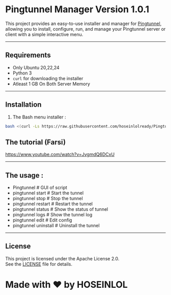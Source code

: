 # Pingtunnel Manager Version 1.0.1

This project provides an easy-to-use installer and manager for [Pingtunnel](https://github.com/esrrhs/pingtunnel), allowing you to install, configure, run, and manage your Pingtunnel server or client with a simple interactive menu.

---

## Requirements

- Only Ubuntu 20,22,24
- Python 3
- `curl` for downloading the installer
- Atleast 1 GB On Both Server Memory

---

## Installation

1. The Bash menu installer :

```bash
bash <(curl -Ls https://raw.githubusercontent.com/hoseinlolready/Pingtunnel_manager/refs/heads/main/Source/bash.sh)
```
## The tutorial (Farsi)

https://www.youtube.com/watch?v=JvgmdQ6DCxU

---
## The usage :
- Pingtunnel # GUI of script
- pingtunnel start # Start the tunnel
- pingtunnel stop # Stop the tunnel
- pingtunnel restart # Restart the tunnel
- pingtunnel status # Show the status of tunnel
- pingtunnel logs # Show the tunnel log
- pingtunnel edit # Edit config
- pingtunnel uninstall # Uninstall the tunnel
---

## License

This project is licensed under the Apache License 2.0.  
See the [LICENSE](LICENSE) file for details.

# Made with ❤️ by HOSEINLOL
